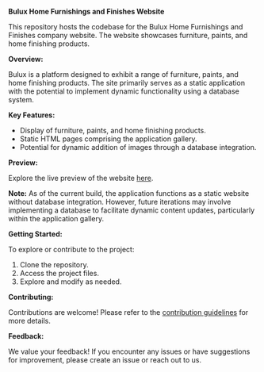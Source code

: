 

**Bulux Home Furnishings and Finishes Website**

This repository hosts the codebase for the Bulux Home Furnishings and Finishes company website. The website showcases furniture, paints, and home finishing products.

**Overview:**

Bulux is a platform designed to exhibit a range of furniture, paints, and home finishing products. The site primarily serves as a static application with the potential to implement dynamic functionality using a database system.

**Key Features:**

- Display of furniture, paints, and home finishing products.
- Static HTML pages comprising the application gallery.
- Potential for dynamic addition of images through a database integration.

**Preview:**

Explore the live preview of the website [here](https://bulux.vercel.app/).

**Note:** 
As of the current build, the application functions as a static website without database integration. However, future iterations may involve implementing a database to facilitate dynamic content updates, particularly within the application gallery.

**Getting Started:**

To explore or contribute to the project:

1. Clone the repository.
2. Access the project files.
3. Explore and modify as needed.

**Contributing:**

Contributions are welcome! Please refer to the [contribution guidelines](CONTRIBUTING.md) for more details.

**Feedback:**

We value your feedback! If you encounter any issues or have suggestions for improvement, please create an issue or reach out to us.


